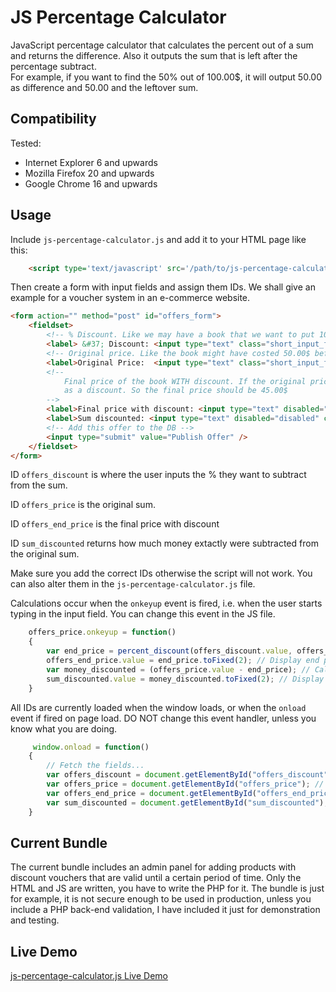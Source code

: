 # JS Percentage Calculator

JavaScript percentage calculator that calculates the percent out of a sum and returns the difference.
Also it outputs the sum that is left after the percentage subtract.  
For example, if you want to find the 50% out of 100.00$, it will output 50.00 as difference and 50.00 and the leftover sum.
## Compatibility

Tested:

* Internet Explorer 6 and upwards
* Mozilla Firefox 20 and upwards
* Google Chrome 16  and upwards

## Usage

Include `js-percentage-calculator.js` and add it to your HTML page like this:

```html
    <script type='text/javascript' src='/path/to/js-percentage-calculator.js'></script>
```

Then create a form with input fields and assign them IDs.
We shall give an example for a voucher system in an e-commerce website.

```html
<form action="" method="post" id="offers_form">
    <fieldset>
        <!-- % Discount. Like we may have a book that we want to put 10% discount on, so we put 10% in this box -->
        <label> &#37; Discount: <input type="text" class="short_input_field" name="pf_offers_discount_percent" value="10" id="offers_discount">&#37;</label>
        <!-- Original price. Like the book might have costed 50.00$ before we put the discount -->
        <label>Original Price:  <input type="text" class="short_input_field" name="pf_offers_price" value="10" id="offers_price" >&#36;</label>
        <!-- 
            Final price of the book WITH discount. If the original price of the book was 50.00$ and say we put 10%
            as a discount. So the final price should be 45.00$
        -->
        <label>Final price with discount: <input type="text" disabled="disabled" class="short_input_field" id="offers_end_price">&#36;</label>
        <label>Sum discounted: <input type="text" disabled="disabled" class="short_input_field" id="sum_discounted">&#36;</label>
        <!-- Add this offer to the DB -->
        <input type="submit" value="Publish Offer" />
    </fieldset>
</form>
```

ID `offers_discount` is where the user inputs the % they want to subtract from the sum.  

ID `offers_price` is the original sum. 

ID `offers_end_price` is the final price with discount  

ID `sum_discounted` returns how much money extactly were subtracted from the original sum.  

Make sure you add the correct IDs otherwise the script will not work. You can also alter them in the `js-percentage-calculator.js` file.

Calculations occur when the `onkeyup` event is fired, i.e. when the user starts typing in the input field. You can change this event in the JS file.

```js
    offers_price.onkeyup = function()
    {
        var end_price = percent_discount(offers_discount.value, offers_price.value); // Calctute end price
        offers_end_price.value = end_price.toFixed(2); // Display end price in the denoted field
        var money_discounted = (offers_price.value - end_price); // Calculate the sum of the discounted money
        sum_discounted.value = money_discounted.toFixed(2); // Display the sum of the discounted money
    }
```

All IDs are currently loaded when the window loads, or when the `onload` event if fired on page load. DO NOT change this event handler, unless you know what you are doing.

```js
     window.onload = function()
    {
        // Fetch the fields...
        var offers_discount = document.getElementById("offers_discount"); // Fetch the percent we want to discount from the denoted input field.
        var offers_price = document.getElementById("offers_price"); // Original price
        var offers_end_price = document.getElementById("offers_end_price"); // Final price *with* discount
        var sum_discounted = document.getElementById("sum_discounted"); // Sum discounted. I.e. it will show 5$ if we discounted a 50$ book with 10%.
    }
```

## Current Bundle

The current bundle includes an admin panel for adding products with discount vouchers that are valid until a certain period of time.
Only the HTML and JS are written, you have to write the PHP for it.
The bundle is just for example, it is not secure enough to  be used in production, unless you include a PHP back-end validation, I have included it just for demonstration and testing.

## Live Demo

[js-percentage-calculator.js Live Demo](http://dyulgerova.info/projects/js-percentage-calculator/offers_admin_panel.php)